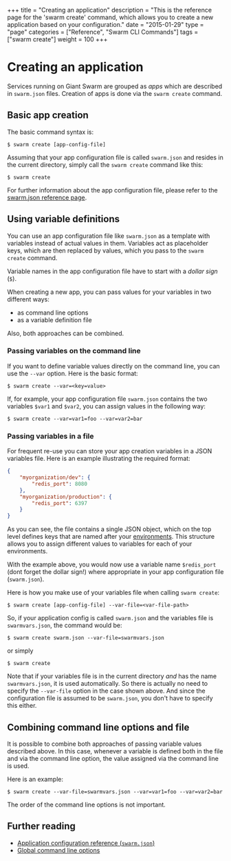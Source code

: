 +++
title = "Creating an application"
description = "This is the reference page for the 'swarm create' command, which allows you to create a new application based on your configuration."
date = "2015-01-29"
type = "page"
categories = ["Reference", "Swarm CLI Commands"]
tags = ["swarm create"]
weight = 100
+++

# Creating an application

Services running on Giant Swarm are grouped as *apps* which are described in `swarm.json` files. Creation of apps is done via the `swarm create` command.

## Basic app creation

The basic command syntax is:

```nohighlight
$ swarm create [app-config-file]
```

Assuming that your app configuration file is called `swarm.json` and resides in the current directory, simply call the `swarm create` command like this:

```nohighlight
$ swarm create
```

For further information about the app configuration file, please refer to the [swarm.json reference page](../swarm-json/).

<!-- TODO: Explain what this actually does in the background or alternatively link to the architecture overview article which explains this in more detail. -->

## Using variable definitions

You can use an app configuration file like `swarm.json` as a template with variables instead of actual values in them. Variables act as placeholder keys, which are then replaced by values, which you pass to the `swarm create` command.

Variable names in the app configuration file have to start with a *dollar sign* (`$`).

When creating a new app, you can pass values for your variables in two different ways:

 * as command line options
 * as a variable definition file

Also, both approaches can be combined.

### Passing variables on the command line

If you want to define variable values directly on the command line, you can use the `--var` option. Here is the basic format:

```nohighlight
$ swarm create --var=<key=value>
```

If, for example, your app configuration file `swarm.json` contains the two variables `$var1` and `$var2`, you can assign values in the following way:

```nohighlight
$ swarm create --var=var1=foo --var=var2=bar
```

### Passing variables in a file

For frequent re-use you can store your app creation variables in a JSON variables file. Here is an example illustrating the required format:

```json
{
    "myorganization/dev": {
        "redis_port": 8080
    },
    "myorganization/production": {
        "redis_port": 6397
    }
}
```

As you can see, the file contains a single JSON object, which on the top level defines keys that are named after your [environments](../env/). This structure allows you to assign different values to variables for each of your environments.

With the example above, you would now use a variable name `$redis_port` (dont forget the dollar sign!) where appropriate in your app configuration file (`swarm.json`).

Here is how you make use of your variables file when calling `swarm create`:

```nohighlight
$ swarm create [app-config-file] --var-file=<var-file-path>
```

So, if your application config is called `swarm.json` and the variables file is `swarmvars.json`, the command would be:

```nohighlight
$ swarm create swarm.json --var-file=swarmvars.json
```

or simply

```nohighlight
$ swarm create
```

Note that if your variables file is in the current directory _and_ has the name `swarmvars.json`, it is used automatically. So there is actually no need to specify the `--var-file` option in the case shown above. And since the configuration file is assumed to be `swarm.json`, you don't have to specify this either.

## Combining command line options and file

It is possible to combine both approaches of passing variable values described above. In this case, whenever a variable is defined both in the file and via the command line option, the value assigned via the command line is used.

Here is an example:

```nohighlight
$ swarm create --var-file=swarmvars.json --var=var1=foo --var=var2=bar
```

The order of the command line options is not important.

## Further reading

* [Application configuration reference (`swarm.json`)](../swarm-json/)
* [Global command line options](../global-options/)
